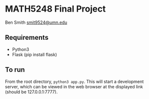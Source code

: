 # MATH5248 Final Project
Ben Smith smit9524@umn.edu

## Requirements
* Python3
* Flask (pip install flask)

## To run
From the root directory, `python3 app.py`. 
This will start a development server, which can be viewed in the 
web browser at the displayed link (should be 127.0.0.1:7777).